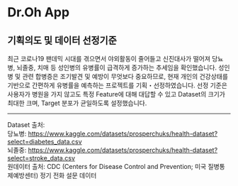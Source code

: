 # Dr.Oh App

## 기획의도 및 데이터 선정기준
최근 코로나19 팬데믹 시대를 겪으면서 야외활동이 줄어들고 신진대사가 떨어져 당뇨병, 뇌졸중, 치매 등 성인병의 유병률이 급격하게 증가하는 추세임을 확인했습니다. 성인병 및 관련 합병증은 조기발견 및 예방이 무엇보다 중요하므로, 현재 개인의 건강상태를 기반으로 간편하게 유병률을 예측하는 프로젝트를 기획・선정하였습니다.
선정 기준은 사용자가 병원을 가지 않고도 특정 Feature에 대해 대답할 수 있고 Dataset의 크기가 최대한 크며, Target 분포가 균일하도록 설정했습니다.

---
Dataset 출처:   
당뇨병: https://www.kaggle.com/datasets/prosperchuks/health-dataset?select=diabetes_data.csv    
뇌졸중:
https://www.kaggle.com/datasets/prosperchuks/health-dataset?select=stroke_data.csv  
원데이터 출처: CDC (Centers for Disease Control and Prevention; 미국 질병통제예방센터) 정기 전화 설문 데이터
